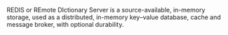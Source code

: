 REDIS or REmote DIctionary Server
is a source-available, in-memory storage, used as a distributed, in-memory key–value database, cache and message broker, with optional durability.
